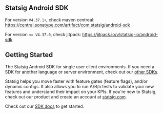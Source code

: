 ## Statsig Android SDK

For version `V4.37.1+`, check maven centreal: https://central.sonatype.com/artifact/com.statsig/android-sdk

For version `<= V4.37.0`, check jitpack: https://jitpack.io/v/statsig-io/android-sdk


## Getting Started
The Statsig Android SDK for single user client environments. If you need a SDK for another language or server environment, check out our [other SDKs](https://docs.statsig.com/#sdks).

Statsig helps you move faster with feature gates (feature flags), and/or dynamic configs. It also allows you to run A/B/n tests to validate your new features and understand their impact on your KPIs. If you're new to Statsig, check out our product and create an account at [statsig.com](https://www.statsig.com).

Check out our [SDK docs](https://docs.statsig.com/client/androidClientSDK) to get started.
